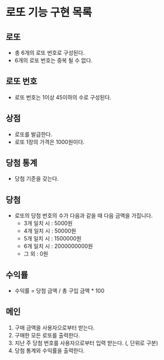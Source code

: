 # 로또 기능 구현 목록
## 로또
- 총 6개의 로또 번호로 구성된다.
- 6개의 로또 번호는 중복 될 수 없다.

## 로또 번호 
- 로또 번호는 1이상 45이하의 수로 구성된다.

## 상점
- 로또를 발급한다.
- 로또 1장의 가격은 1000원이다.

## 당첨 통계
- 당첨 기준을 갖는다.

## 당첨
- 로또의 당첨 번호의 수가 다음과 같을 때 다음 금액을 가집니다.
    - 3개 일치 시 : 5000원
    - 4개 일치 시 : 50000원
    - 5개 일치 시 : 1500000원
    - 6개 일치 시 : 2000000000원
    - 그 외 : 0원

## 수익률
- 수익률 = 당첨 금액 / 총 구입 금액 * 100

## 메인
1. 구매 금액을 사용자으로부터 받는다.
2. 구매한 모든 로또를 출력한다.
3. 지난 주 당첨 번호를 사용자으로부터 입력 받는다. (, 단위로 구분)
4. 당첨 통계와 수익률을 출력한다.



